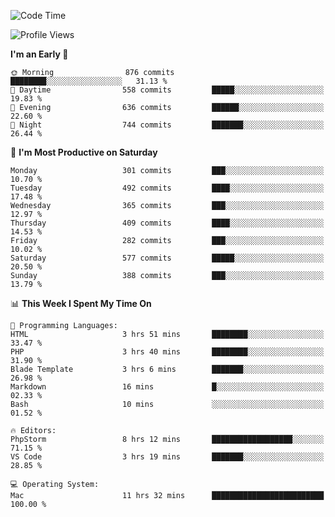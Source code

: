 <!--START_SECTION:waka-->
![Code Time](http://img.shields.io/badge/Code%20Time-1%2C899%20hrs%2023%20mins-blue)

![Profile Views](http://img.shields.io/badge/Profile%20Views-0-blue)

**I'm an Early 🐤** 

```text
🌞 Morning                876 commits         ████████░░░░░░░░░░░░░░░░░   31.13 % 
🌆 Daytime                558 commits         █████░░░░░░░░░░░░░░░░░░░░   19.83 % 
🌃 Evening                636 commits         ██████░░░░░░░░░░░░░░░░░░░   22.60 % 
🌙 Night                  744 commits         ███████░░░░░░░░░░░░░░░░░░   26.44 % 
```
📅 **I'm Most Productive on Saturday** 

```text
Monday                   301 commits         ███░░░░░░░░░░░░░░░░░░░░░░   10.70 % 
Tuesday                  492 commits         ████░░░░░░░░░░░░░░░░░░░░░   17.48 % 
Wednesday                365 commits         ███░░░░░░░░░░░░░░░░░░░░░░   12.97 % 
Thursday                 409 commits         ████░░░░░░░░░░░░░░░░░░░░░   14.53 % 
Friday                   282 commits         ███░░░░░░░░░░░░░░░░░░░░░░   10.02 % 
Saturday                 577 commits         █████░░░░░░░░░░░░░░░░░░░░   20.50 % 
Sunday                   388 commits         ███░░░░░░░░░░░░░░░░░░░░░░   13.79 % 
```


📊 **This Week I Spent My Time On** 

```text
💬 Programming Languages: 
HTML                     3 hrs 51 mins       ████████░░░░░░░░░░░░░░░░░   33.47 % 
PHP                      3 hrs 40 mins       ████████░░░░░░░░░░░░░░░░░   31.90 % 
Blade Template           3 hrs 6 mins        ███████░░░░░░░░░░░░░░░░░░   26.98 % 
Markdown                 16 mins             █░░░░░░░░░░░░░░░░░░░░░░░░   02.33 % 
Bash                     10 mins             ░░░░░░░░░░░░░░░░░░░░░░░░░   01.52 % 

🔥 Editors: 
PhpStorm                 8 hrs 12 mins       ██████████████████░░░░░░░   71.15 % 
VS Code                  3 hrs 19 mins       ███████░░░░░░░░░░░░░░░░░░   28.85 % 

💻 Operating System: 
Mac                      11 hrs 32 mins      █████████████████████████   100.00 % 
```


<!--END_SECTION:waka-->
